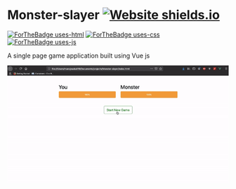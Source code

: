 # Monster-slayer [![Website shields.io](https://img.shields.io/website-up-down-success-red/http/shields.io.svg)](http://monsterslayer619.surge.sh/)

[![ForTheBadge uses-html](http://ForTheBadge.com/images/badges/uses-html.svg)](http://ForTheBadge.com) [![ForTheBadge uses-css](http://ForTheBadge.com/images/badges/uses-css.svg)](http://ForTheBadge.com) [![ForTheBadge uses-js](http://ForTheBadge.com/images/badges/uses-js.svg)](http://ForTheBadge.com) 

A single page game application built using Vue js

![](./monster.gif)
